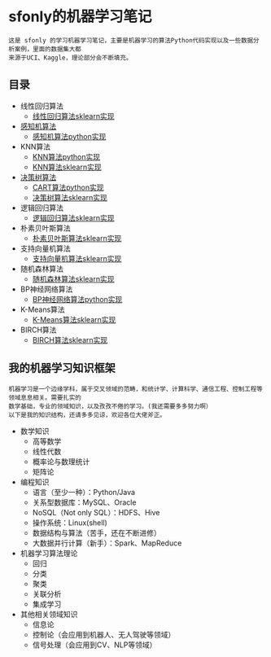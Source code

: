 # sfonly的机器学习笔记
    这是 sfonly 的学习机器学习笔记，主要是机器学习的算法Python代码实现以及一些数据分析案例，里面的数据集大都
    来源于UCI、Kaggle，理论部分会不断填充。
    
## 目录
  * 线性回归算法
    * [线性回归算法sklearn实现](https://github.com/sfonly/Machine_Learning/tree/master/Examples/Regression/LinearRegression)
  * [感知机算法](https://github.com/sfonly/Machine_Learning/tree/master/Theory/Perceptron)
    * [感知机算法python实现](https://github.com/sfonly/Machine_Learning/tree/master/Algorithm/Perceptron)
  * KNN算法
    * [KNN算法python实现](https://github.com/sfonly/Machine_Learning/tree/master/Algorithm/KNN)
    * [KNN算法sklearn实现](https://github.com/sfonly/Machine_Learning/tree/master/Examples/Classification/KNN)
  * [决策树算法](https://github.com/sfonly/Machine_Learning/tree/master/Theory/DecisionTree)
    * [CART算法python实现](https://github.com/sfonly/Machine_Learning/tree/master/Algorithm/KNN)
    * [决策树算法sklearn实现](https://github.com/sfonly/Machine_Learning/tree/master/Examples/Classification/DecisionTree)
  * 逻辑回归算法
    * [逻辑回归算法sklearn实现](https://github.com/sfonly/Machine_Learning/tree/master/Examples/Classification/LogisticRegression)
  * 朴素贝叶斯算法
    * [朴素贝叶斯算法sklearn实现](https://github.com/sfonly/Machine_Learning/tree/master/Examples/Classification/NaiveBayes)
  * 支持向量机算法
    * [支持向量机算法sklearn实现](https://github.com/sfonly/Machine_Learning/tree/master/Examples/Classification/SVM)
  * 随机森林算法
    * [随机森林算法sklearn实现](https://github.com/sfonly/Machine_Learning/tree/master/Examples/Classification/RandomForest)
  * BP神经网络算法
    * [BP神经网络算法python实现](https://github.com/sfonly/Machine_Learning/tree/master/Examples/Classification/BP_NeuralNetwork)
  * K-Means算法
    * [K-Means算法sklearn实现](https://github.com/sfonly/Machine_Learning/tree/master/Examples/Cluster/KMeans)
  * BIRCH算法
    * [BIRCH算法sklearn实现](https://github.com/sfonly/Machine_Learning/tree/master/Examples/Cluster/BIRCH)

## 我的机器学习知识框架
    机器学习是一个边缘学科，属于交叉领域的范畴，和统计学、计算科学、通信工程、控制工程等领域息息相关。需要扎实的
    数学基础，专业的领域知识，以及孜孜不倦的学习。(我还需要多多努力啊）
    以下是我的知识结构，还请多多见谅，欢迎各位大佬斧正。
  * 数学知识
    * 高等数学
    * 线性代数
    * 概率论与数理统计
    * 矩阵论
  * 编程知识
    * 语言（至少一种）：Python/Java
    * 关系型数据库：MySQL、Oracle
    * NoSQL（Not only SQL）：HDFS、Hive
    * 操作系统：Linux(shell)
    * 数据结构与算法（苦手，还在不断进修）
    * 大数据并行计算（新手）：Spark、MapReduce
  * 机器学习算法理论
    * 回归
    * 分类
    * 聚类
    * 关联分析
    * 集成学习
  * 其他相关领域知识
    * 信息论
    * 控制论（会应用到机器人、无人驾驶等领域）
    * 信号处理（会应用到CV、NLP等领域）

     
